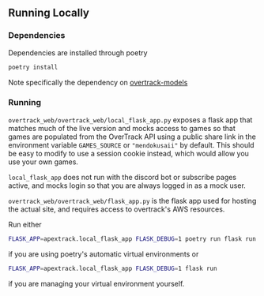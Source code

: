 ## Running Locally

### Dependencies
Dependencies are installed through poetry
```bash
poetry install
```
Note specifically the dependency on [overtrack-models](https://gitlab.com/OverTrack/overtrack-models)

### Running
`overtrack_web/overtrack_web/local_flask_app.py` exposes a flask app that matches much of the live version and mocks access to games 
so that games are populated from the OverTrack API using a public share link in the environment variable `GAMES_SOURCE` or `"mendokusaii"` by default. This should be easy to modify to use a session cookie instead, which would allow you use your own games.

`local_flask_app` does not run with the discord bot or subscribe pages active, and mocks login so that you are always logged in as a mock user.

`overtrack_web/overtrack_web/flask_app.py` is the flask app used for hosting the actual site, and requires access to overtrack's AWS resources.

Run either
```bash
FLASK_APP=apextrack.local_flask_app FLASK_DEBUG=1 poetry run flask run 
```
if you are using poetry's automatic virtual environments or 
```bash
FLASK_APP=apextrack.local_flask_app FLASK_DEBUG=1 flask run 
```
if you are managing your virtual environment yourself.
